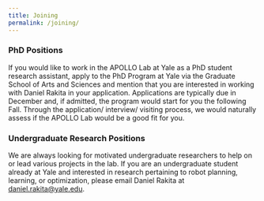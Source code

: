 ```yaml
---
title: Joining
permalink: /joining/
---
```


### PhD Positions

If you would like to work in the APOLLO Lab at Yale as a PhD student research assistant, apply to the PhD Program at Yale via the Graduate School of Arts and Sciences and mention that you are interested in working with Daniel Rakita in your application.  Applications are typically due in December and, if admitted, the program would start for you the following Fall.  Through the application/ interview/ visiting process, we would naturally assess if the APOLLO Lab would be a good fit for you.    

### Undergraduate Research Positions

We are always looking for motivated undergraduate researchers to help on or lead various projects in the lab.  If you are an undergraduate student already at Yale and interested in research pertaining to robot planning, learning, or optimization, please email Daniel Rakita at [daniel.rakita@yale.edu](mailto:daniel.rakita@yale.edu).        